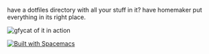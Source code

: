 have a dotfiles directory with all your stuff in it? have homemaker put everything in its right place.

![gfycat of it in action](https://gfycat.com/skinnywarmheartedafricanpiedkingfisher)

[![Built with Spacemacs](https://cdn.rawgit.com/syl20bnr/spacemacs/442d025779da2f62fc86c2082703697714db6514/assets/spacemacs-badge.svg)](http://spacemacs.org)
